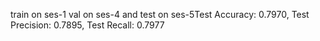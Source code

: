 train on ses-1 val on ses-4 and test on ses-5Test Accuracy: 0.7970, Test Precision: 0.7895, Test Recall: 0.7977
